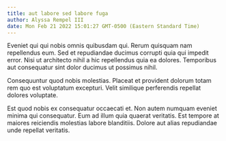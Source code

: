 ```yaml
---
title: aut labore sed labore fuga
author: Alyssa Rempel III
date: Mon Feb 21 2022 15:01:27 GMT-0500 (Eastern Standard Time)
---
```

Eveniet qui qui nobis omnis quibusdam qui. Rerum quisquam nam repellendus eum. Sed et repudiandae ducimus corrupti quia qui impedit error. Nisi ut architecto nihil a hic repellendus quia ea dolores. Temporibus aut consequatur sint dolor ducimus ut possimus nihil.

 Consequuntur quod nobis molestias. Placeat et provident dolorum totam rem quo est voluptatum excepturi. Velit similique perferendis repellat dolores voluptate.

 Est quod nobis ex consequatur occaecati et. Non autem numquam eveniet minima qui consequatur. Eum ad illum quia quaerat veritatis. Est tempore at maiores reiciendis molestias labore blanditiis. Dolore aut alias repudiandae unde repellat veritatis.